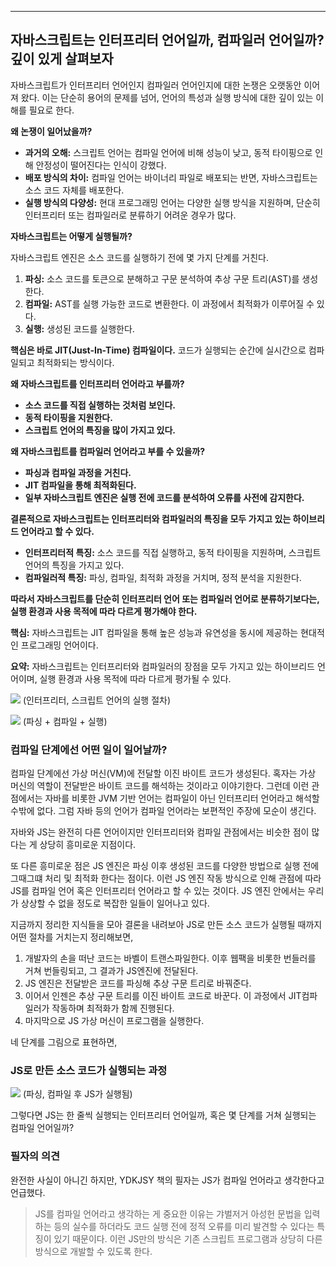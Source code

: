 

---


## 자바스크립트는 인터프리터 언어일까, 컴파일러 언어일까? 깊이 있게 살펴보자

자바스크립트가 인터프리터 언어인지 컴파일러 언어인지에 대한 논쟁은 오랫동안 이어져 왔다. 이는 단순히 용어의 문제를 넘어, 언어의 특성과 실행 방식에 대한 깊이 있는 이해를 필요로 한다.

**왜 논쟁이 일어났을까?**

- **과거의 오해:** 스크립트 언어는 컴파일 언어에 비해 성능이 낮고, 동적 타이핑으로 인해 안정성이 떨어진다는 인식이 강했다.
- **배포 방식의 차이:** 컴파일 언어는 바이너리 파일로 배포되는 반면, 자바스크립트는 소스 코드 자체를 배포한다.
- **실행 방식의 다양성:** 현대 프로그래밍 언어는 다양한 실행 방식을 지원하며, 단순히 인터프리터 또는 컴파일러로 분류하기 어려운 경우가 많다.

**자바스크립트는 어떻게 실행될까?**

자바스크립트 엔진은 소스 코드를 실행하기 전에 몇 가지 단계를 거친다.

1. **파싱:** 소스 코드를 토큰으로 분해하고 구문 분석하여 추상 구문 트리(AST)를 생성한다.
2. **컴파일:** AST를 실행 가능한 코드로 변환한다. 이 과정에서 최적화가 이루어질 수 있다.
3. **실행:** 생성된 코드를 실행한다.

**핵심은 바로 JIT(Just-In-Time) 컴파일이다.** 코드가 실행되는 순간에 실시간으로 컴파일되고 최적화되는 방식이다.

**왜 자바스크립트를 인터프리터 언어라고 부를까?**

- **소스 코드를 직접 실행하는 것처럼 보인다.**
- **동적 타이핑을 지원한다.**
- **스크립트 언어의 특징을 많이 가지고 있다.**

**왜 자바스크립트를 컴파일러 언어라고 부를 수 있을까?**

- **파싱과 컴파일 과정을 거친다.**
- **JIT 컴파일을 통해 최적화된다.**
- **일부 자바스크립트 엔진은 실행 전에 코드를 분석하여 오류를 사전에 감지한다.**

**결론적으로 자바스크립트는 인터프리터와 컴파일러의 특징을 모두 가지고 있는 하이브리드 언어라고 할 수 있다.**

- **인터프리터적 특징:** 소스 코드를 직접 실행하고, 동적 타이핑을 지원하며, 스크립트 언어의 특징을 가지고 있다.
- **컴파일러적 특징:** 파싱, 컴파일, 최적화 과정을 거치며, 정적 분석을 지원한다.

**따라서 자바스크립트를 단순히 인터프리터 언어 또는 컴파일러 언어로 분류하기보다는, 실행 환경과 사용 목적에 따라 다르게 평가해야 한다.**

**핵심:** 자바스크립트는 JIT 컴파일을 통해 높은 성능과 유연성을 동시에 제공하는 현대적인 프로그래밍 언어이다.

**요약:** 자바스크립트는 인터프리터와 컴파일러의 장점을 모두 가지고 있는 하이브리드 언어이며, 실행 환경과 사용 목적에 따라 다르게 평가될 수 있다.


![](https://i.imgur.com/Oyj683G.png)
(인터프리터, 스크립트 언어의 실행 절차)


![](https://i.imgur.com/0tIkhyH.png)
(파싱 + 컴파일 + 실행)


### 컴파일 단계에선 어떤 일이 일어날까?

컴파일 단계에선 가상 머신(VM)에 전달할 이진 바이트 코드가 생성된다. 혹자는 가상 머신의 역할이 전달받은 바이트 코드를 해석하는 것이라고 이야기한다. 그런데 이런 관점에서는 자바를 비롯한 JVM 기반 언어는 컴파일이 아닌 인터프리터 언어라고 해석할수밖에 없다. 그럼 자바 등의 언어가 컴파일 언어라는 보편적인 주장에 모순이 생긴다.

자바와 JS는 완전히 다른 언어이지만 인터프리터와 컴파일 관점에서는 비슷한 점이 많다는 게 상당히 흥미로운 지점이다.

또 다른 흥미로운 점은 JS 엔진은 파싱 이후 생성된 코드를 다양한 방법으로 실행 전에 그때그떄 처리 및 최적화 한다는 점이다.
이런 JS 엔진 작동 방식으로 인해 관점에 따라 JS를 컴파일 언어 혹은 인터프리터 언어라고 할 수 있는 것이다. JS 엔진 안에서는 우리가 상상할 수 없을 정도로 복잡한 일들이 일어나고 있다.

지금까지 정리한 지식들을 모아 결론을 내려보아 JS로 만든 소스 코드가 실행될 때까지 어떤 절차를 거치는지 정리해보면,

1. 개발자의 손을 떠난 코드는 바벨이 트랜스파일한다. 이후 웹팩을 비롯한 번들러를 거쳐 번들링되고, 그 결과가 JS엔진에 전달된다.
2. JS 엔진은 전달받은 코드를 파싱해 추상 구문 트리로 바꿔준다.
3. 이어서 인젠은 추상 구문 트리를 이진 바이트 코드로 바꾼다. 이 과정에서 JIT컴파일러가 작동하며 최적화가 함께 진행된다.
4. 마지막으로 JS 가상 머신이 프로그램을 실행한다.

네 단계를 그림으로 표현하면, 

### JS로 만든 소스 코드가 실행되는 과정

![](https://i.imgur.com/vdOpyE5.png)
(파싱, 컴파일 후 JS가 실행됨)

그렇다면 JS는 한 줄씩 실행되는 인터프리터 언어일까, 혹은 몇 단계를 거쳐 실행되는 컴파일 언어일까?

### 필자의 의견

완전한 사실이 아니긴 하지만, YDKJSY 책의 필자는 JS가 컴파일 언어라고 생각한다고 언급했다.

> JS를 컴파일 언어라고 생각하는 게 중요한 이유는 갸벌저거 아성헌 문법을 입력하는 등의 실수를 하더라도 코드 실행 전에 정적 오류를 미리 발견할 수 있다는 특징이 있기 때문이다. 이런 JS만의 방식은 기존 스크립트 프로그램과 상당히 다른 방식으로 개발할 수 있도록 한다.

